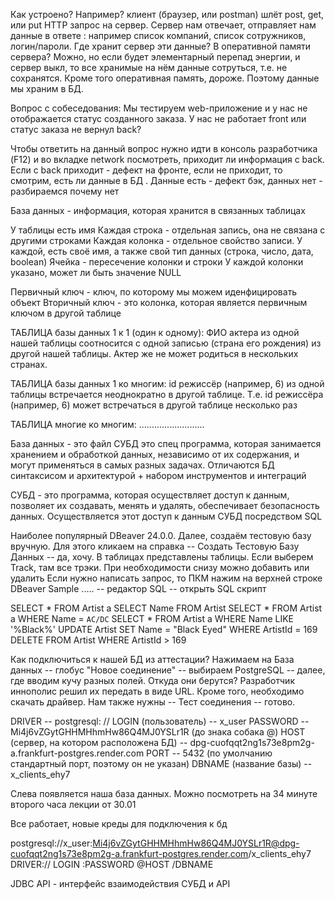 Как устроено? Например? клиент (браузер, или postman) шлёт post, get, или put HTTP запрос на сервер. Сервер нам отвечает,
отправляет нам данные в ответе : например список компаний, список сотружников, логин/пароли. Где хранит
сервер эти данные? В оперативной памяти сервера? Можно, но если будет элементарный перепад энергии, и сервер выкл,
то все хранимые на нём данные сотруться, т.е. не сохранятся. Кроме того оперативная память, дороже. Поэтому данные
мы храним в БД.

Вопрос с собеседования: Мы тестируем web-приложение и у нас не отображается статус созданного заказа.
У нас не работает front или статус заказа не вернул back?

Чтобы ответить на данный вопрос нужно идти в консоль разработчика (F12) и  во вкладке network посмотреть, приходит
ли информация с back. Если с back приходит - дефект на фронте, если не приходит, то смотрим, есть ли данные в БД
. Данные есть - дефект бэк, данных нет - разбираемся почему нет

База данных - информация, которая хранится в связанных таблицах

У таблицы есть имя
Каждая строка - отдельная запись, она не связана с другими строками
Каждая колонка - отдельное свойство записи. У каждой, есть своё имя, а также свой тип данных (строка, число, дата, boolean)
Ячейка - пересечение колонки и строки
У каждой колонки указано, может ли быть значение NULL

Первичный ключ - ключ, по которому мы можем иденфицировать объект
Вторичный ключ - это колонка, которая является первичным ключом в другой таблице

ТАБЛИЦА базы данных 1 к 1 (один к одному):
ФИО актера из одной нашей таблицы соотносится с одной записью (страна его рождения) из другой нашей таблицы.
Актер же не может родиться в нескольких странах.

ТАБЛИЦА базы данных 1 ко многим:
id режиссёр (например, 6) из одной таблицы встречается неоднократно в другой таблице. Т.е. id режиссёра (например, 6)
может встречаться в другой таблице несколько раз

ТАБЛИЦА многие ко многим:
..........................

База данных - это файл
СУБД это спец программа, которая занимается хранением и обработкой данных, независимо от их содержания, и
могут применяться в самых разных задачах. Отличаются БД синтаксисом и архитектурой + набором инструментов и интеграций

СУБД - это программа, которая осуществляет доступ к данным, позволяет их создавать, менять и удалять, обеспечивает
безопасность данных. Осуществляется этот доступ к данным СУБД посредством SQL

Наиболее популярный DBeaver 24.0.0. Далее, создаём тестовую базу вручную. Для этого кликаем на справка --
Создать Тестовую Базу Данных -- да, хочу. В таблицах представлены таблицы. Если выберем Track, там все трэки.
При необходимости снизу можно добавить или удалить
Если нужно написать запрос, то ПКМ нажим на верхней строке DBeaver Sample ..... -- редактор SQL -- открыть SQL скрипт

SELECT * FROM Artist a
SELECT Name FROM Artist
SELECT * FROM Artist a WHERE Name = `AC/DC`
SELECT * FROM Artist a WHERE Name LIKE '%Black%'
UPDATE Artist SET Name = "Black Eyed" WHERE ArtistId = 169
DELETE FROM Artist WHERE ArtistId > 169

Как подключиться к нашей БД из аттестации? Нажимаем на База данных -- глобус "Новое соединение" -- выбираем PostgreSQL -- далее, где
вводим кучу разных полей. Откуда они берутся? Разработчик иннополис решил их передать в виде URL. Кроме того,
необходимо скачать драйвер. Нам также нужны -- Тест соединения -- готово.

DRIVER -- postgresql: //
LOGIN (пользователь) -- x_user
PASSWORD -- Mi4j6vZGytGHHMHhmHw86Q4MJ0YSLr1R (до знака собака @)
HOST (сервер, на котором расположена БД) -- dpg-cuofqqt2ng1s73e8pm2g-a.frankfurt-postgres.render.com
PORT -- 5432 (по умолчанию стандартный порт, поэтому он не указан)
DBNAME (название базы) -- x_clients_ehy7


Слева появляется наша база данных.
Можно посмотреть на 34 минуте второго часа лекции от 30.01

Все работает, новые креды для подключения к бд

postgresql://x_user:Mi4j6vZGytGHHMHhmHw86Q4MJ0YSLr1R@dpg-cuofqqt2ng1s73e8pm2g-a.frankfurt-postgres.render.com/x_clients_ehy7
DRIVER://    LOGIN :PASSWORD                        @HOST                                                    /DBNAME

JDBC API - интерфейс взаимодействия СУБД и API